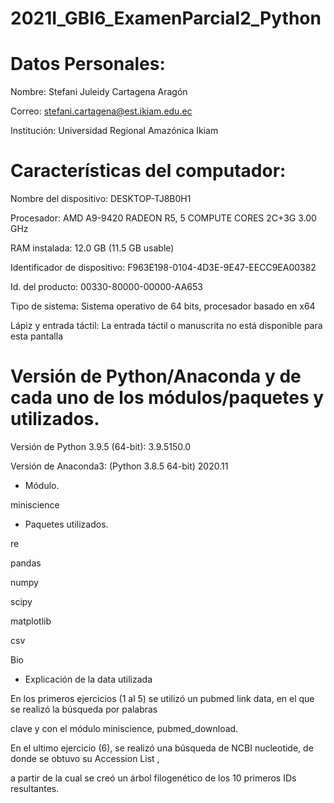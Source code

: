 # 2021I_GBI6_ExamenParcial2_Python

# Datos Personales:
Nombre: Stefani Juleidy Cartagena Aragón

Correo: stefani.cartagena@est.ikiam.edu.ec 

Institución: Universidad Regional Amazónica Ikiam

# Características del computador:
Nombre del dispositivo:	DESKTOP-TJ8B0H1

Procesador:	AMD A9-9420 RADEON R5, 5 COMPUTE CORES 2C+3G      3.00 GHz

RAM instalada:	12.0 GB (11.5 GB usable)

Identificador de dispositivo:	F963E198-0104-4D3E-9E47-EECC9EA00382

Id. del producto:	00330-80000-00000-AA653

Tipo de sistema:	Sistema operativo de 64 bits, procesador basado en x64

Lápiz y entrada táctil:	La entrada táctil o manuscrita no está disponible para esta pantalla

# Versión de Python/Anaconda y de cada uno de los módulos/paquetes y utilizados.
Versión de Python 3.9.5 (64-bit): 3.9.5150.0

Versión de Anaconda3: (Python 3.8.5 64-bit) 2020.11

- Módulo. 

miniscience

- Paquetes utilizados.

re

pandas

numpy 

scipy

matplotlib

csv

Bio

- Explicación de la data utilizada 

En los primeros ejercicios (1 al 5) se utilizó un pubmed link data, en el que se realizó la búsqueda por palabras 

clave y con el módulo miniscience, pubmed_download.


En el ultimo ejercicio (6), se realizó una búsqueda de NCBI nucleotide, de donde se obtuvo su Accession List , 

a partir de la cual se creó un árbol filogenético de los 10 primeros IDs resultantes.


